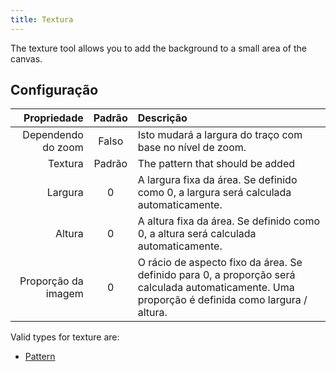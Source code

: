 ```yaml
---
title: Textura
---
```


The texture tool allows you to add the background to a small area of the canvas.

## Configuração

|         Propriedade | Padrão | Descrição                                                                                                                                                                                        |
| ------------------: | :----: | :----------------------------------------------------------------------------------------------------------------------------------------------------------------------------------------------- |
|  Dependendo do zoom |  Falso | Isto mudará a largura do traço com base no nível de zoom.                                                                                                                        |
|             Textura | Padrão | The pattern that should be added                                                                                                                                                                 |
|             Largura |    0   | A largura fixa da área. Se definido como 0, a largura será calculada automaticamente.                                                                            |
|              Altura |    0   | A altura fixa da área. Se definido como 0, a altura será calculada automaticamente.                                                                              |
| Proporção da imagem |    0   | O rácio de aspecto fixo da área. Se definido para 0, a proporção será calculada automaticamente. Uma proporção é definida como largura / altura. |

Valid types for texture are:

- [Pattern](../../background#pattern)
